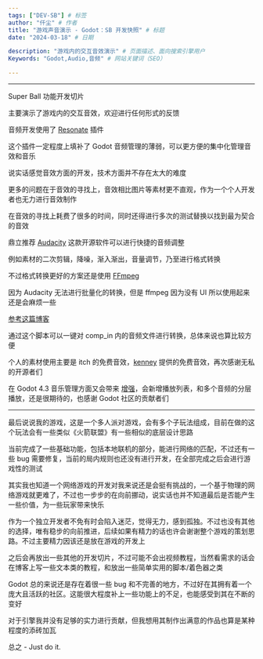 ```yaml
---
tags: ["DEV-SB"] # 标签
author: "仟尘" # 作者
title: "游戏声音演示 - Godot：SB 开发快照" # 标题
date: "2024-03-18" # 日期

description: "游戏内的交互音效演示" # 页面描述、面向搜索引擎用户
Keywords: "Godot,Audio,音频" # 网站关键词（SEO）

---
```

---
Super Ball 功能开发切片

主要演示了游戏内的交互音效，欢迎进行任何形式的反馈

<billbill id="BV1Bx4y1S7Z7"/>

音频开发使用了 [Resonate](https://github.com/hugemenace/resonate) 插件

这个插件一定程度上填补了 Godot 音频管理的薄弱，可以更方便的集中化管理音效和音乐

说实话感觉音效方面的开发，技术方面并不存在太大的难度

更多的问题在于音效的寻找上，音效相比图片等素材更不直观，作为一个个人开发者也无力进行音效制作

在音效的寻找上耗费了很多的时间，同时还得进行多次的测试替换以找到最为契合的音效

鼎立推荐 [Audacity](https://www.audacityteam.org/) 这款开源软件可以进行快捷的音频调整

例如素材的二次剪辑，降噪，渐入渐出，音量调节，乃至进行格式转换

不过格式转换更好的方案还是使用 [FFmpeg](https://ffmpeg.org/download.html)

因为 Audacity 无法进行批量化的转换，但是 ffmpeg 因为没有 UI 所以使用起来还是会麻烦一些

[参考这篇博客](/zh/post/tips/ffmpeg)

通过这个脚本可以一键对 comp_in 内的音频文件进行转换，总体来说也算比较方便

个人的素材使用主要是 itch 的免费音效，[kenney](https://kenney.nl/assets/category:Audio?sort=update) 提供的免费音效，再次感谢无私的开源者们

在 Godot 4.3 音乐管理方面又会带来 [增强](https://github.com/godotengine/godot/pull/64488)，会新增播放列表，和多个音频的分层播放，还是很期待的，也感谢 Godot 社区的贡献者们

---

最后说说我的游戏，这是一个多人派对游戏，会有多个子玩法组成，目前在做的这个玩法会有一些类似《火箭联盟》有一些相似的底层设计思路

当前完成了一些基础功能，包括本地联机的部分，能进行网络的匹配，不过还有一些 bug 需要修复，当前的局内规则也还没有进行开发，在全部完成之后会进行游戏性的测试

其实我也知道一个网络游戏的开发对我来说还是会挺有挑战的，一个基于物理的网络游戏就更难了，不过也一步步的在向前挪动，说实话也并不知道最后是否能产生一些价值，为一些玩家带来快乐

作为一个独立开发者不免有时会陷入迷茫，觉得无力，感到孤独。不过也没有其他的选择，唯有稳步的向前推进，后续如果有精力的话也许会谢谢整个游戏的策划思路。不过主要精力因该还是放在游戏的开发上

之后会再放出一些其他的开发切片，不过可能不会出视频教程，当然看需求的话会在博客上写一些文本类的教程，和放出一些简单实用的脚本/着色器之类

Godot 总的来说还是存在着很一些 bug 和不完善的地方，不过好在其拥有着一个庞大且活跃的社区。这能很大程度补上一些功能上的不足，也能感受到其在不断的变好

对于引擎我并没有足够的实力进行贡献，但我想用其制作出满意的作品也算是某种程度的添砖加瓦

总之 - Just do it. 